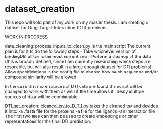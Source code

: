 # dataset_creation
This repo will hold part of my work on my master thesis. I am creating a dataset for Drug-Target-Interaction (DTI) problems.


WORK IN PROGRESS

data_cleaning:
process_inputs_to_clean.py is the main script
The current plan is for it to do the following steps
	- Take whichever version of bindingDB_all.tsv is the most current one
	- Perform a cleanup of the data (this is broadly defined, since I am currently researching which steps are resonable, but will also result in a large enough dataset for DTI problems)
	- Allow specificiations in the config file to choose how much sequence and/or compound similarity will be allowed
	
In the case that more sources of DTI data are found the script will be changed to work with them as well if the time allows it.
Idealy multipe sources of data will be combineable

DTI_set_creation:
cleaned_tsv_to_D_T_I.py takes the cleaned tsv and devides it into:
	-a .fasta file for the proteins
	-a file for the ligands
	-an interaction file 
The first two files can then be used to create embeddings or other representations for the final DTI prediction. 
